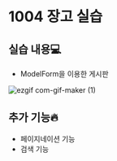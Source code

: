# 1004 장고 실습
## 실습 내용💻
- ModelForm을 이용한 게시판

![ezgif com-gif-maker (1)](https://user-images.githubusercontent.com/74820869/193860126-011cd8b3-ea0b-4cf4-8a84-99d6dddd6faa.gif)

## 추가 기능🔥
- 페이지네이션 기능
- 검색 기능